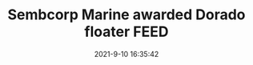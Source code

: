 ---
"title": "Sembcorp Marine awarded Dorado floater FEED"
"date": "2021-9-10 16:35:42"
"feed_name": "OFFSHOREMAG"
"feed_website": "https://www.offshore-mag.com/"
"feed_rss": "https://www.offshore-mag.com/__rss/website-scheduled-content.xml?input=%7B%22sectionAlias%22%3A%22home%22%7D"
"link": "https://www.offshore-mag.com/rigs-vessels/article/14210117/sembcorp-marine-awarded-dorado-fpso-feed"
"file": "_posts/a1775b2e658431e5d8c40532953d6349bf179283.md"
"accident": "0"
"drilling": "0"
---